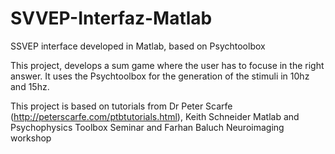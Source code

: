 # SVVEP-Interfaz-Matlab
SSVEP interface developed in Matlab, based on Psychtoolbox 

This project, develops a sum game where the user has to focuse in the right answer. 
It uses the Psychtoolbox for the generation of the stimuli in 10hz and 15hz.

This project is based on tutorials from Dr Peter Scarfe (http://peterscarfe.com/ptbtutorials.html), Keith Schneider Matlab and Psychophysics Toolbox Seminar and Farhan Baluch Neuroimaging workshop

